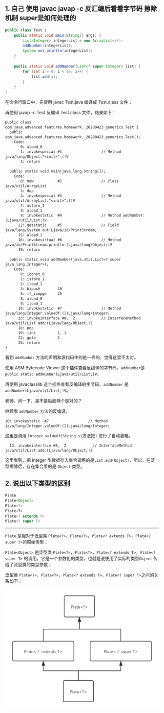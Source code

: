 ## 1. 自己 使用 javac javap -c 反汇编后看看字节码 擦除机制  super是如何处理的

```java
public class Test {  
    public static void main(String[] args) {  
        List<Integer> integerList = new ArrayList<>();  
        addNumber(integerList);  
        System.out.println(integerList);  
    }  
  
    public static void addNumber(List<? super Integer> list) {  
        for (int i = 0; i < 10; i++) {  
            list.add(i);  
        }  
    }  
}  
```

在命令行窗口中，先使用 javac Test.java 编译成 Test.class 文件；

再使用 javap -c Test 反编译 Test.class 文件，结果如下：

```
public class com.java.advanced.features.homework._20200423_generics.Test {
  public com.java.advanced.features.homework._20200423_generics.Test();
    Code:
       0: aload_0
       1: invokespecial #1                  // Method java/lang/Object."<init>":()V
       4: return

  public static void main(java.lang.String[]);
    Code:
       0: new           #2                  // class java/util/ArrayList
       3: dup
       4: invokespecial #3                  // Method java/util/ArrayList."<init>":()V
       7: astore_1
       8: aload_1
       9: invokestatic  #4                  // Method addNumber:(Ljava/util/List;)V
      12: getstatic     #5                  // Field java/lang/System.out:Ljava/io/PrintStream;
      15: aload_1
      16: invokevirtual #6                  // Method java/io/PrintStream.println:(Ljava/lang/Object;)V
      19: return

  public static void addNumber(java.util.List<? super java.lang.Integer>);
    Code:
       0: iconst_0
       1: istore_1
       2: iload_1
       3: bipush        10
       5: if_icmpge     25
       8: aload_0
       9: iload_1
      10: invokestatic  #7                  // Method java/lang/Integer.valueOf:(I)Ljava/lang/Integer;
      13: invokeinterface #8,  2            // InterfaceMethod java/util/List.add:(Ljava/lang/Object;)Z
      18: pop
      19: iinc          1, 1
      22: goto          2
      25: return
}
```

看到 `addNumber` 方法的声明和源代码中的是一样的，觉得这里不太对。

使用 ASM Bytecode Viewer 这个插件查看反编译的字节码，`addNumber`是 `public static addNumber(Ljava/util/List;)V`。

再使用 javaclasslib 这个插件查看反编译的字节码，`addNumber` 是 `addNumber(Ljava/util/List;)V`。

老师，问一下，是不是后面两个是对的？

继续看 `addNumber` 方法的反编译，

```text
10: invokestatic  #7                  // Method java/lang/Integer.valueOf:(I)Ljava/lang/Integer;
```

这里是调用 `Integer.valueOf(String s)`方法把 i 进行了自动装箱。

```
  13: invokeinterface #8,  2            // InterfaceMethod java/util/List.add:(Ljava/lang/Object;)Z
```

这里看到，把 Integer 型数据存入集合调用的是`List.add(Object)`，所以，在泛型擦除后，存在集合里的是 `Object` 类型。



## 2. 说出以下类型的区别

```java
Plate
Plate<Object>
Plate<?>
Plate<T>
Plate<? extends T>
Plate<? super T>
```

------

`Plate` 是相对于泛型类 `Plate<?>`，`Plate<T>`，`Plate<? extends T>`，`Plate<? super T>`的原始类型；

`Plate<Object>` 是泛型类  `Plate<?>`，`Plate<T>`，`Plate<? extends T>`，`Plate<? super T>` 的调用，它是一个参数化的类型，也就是说使用了实际的类型`Object` 传给了泛型类的类型参数；

泛型类  `Plate<?>`，`Plate<T>`，`Plate<? extends T>`，`Plate<? super T>`之间的关系如下：

![](subtyping.png)

